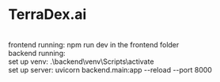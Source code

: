 # TerraDex.ai
<br>
frontend running: npm run dev in the frontend folder <br>
backend running:<br>
set up venv: .\backend\venv\Scripts\activate <br>
set up server: uvicorn backend.main:app --reload --port 8000